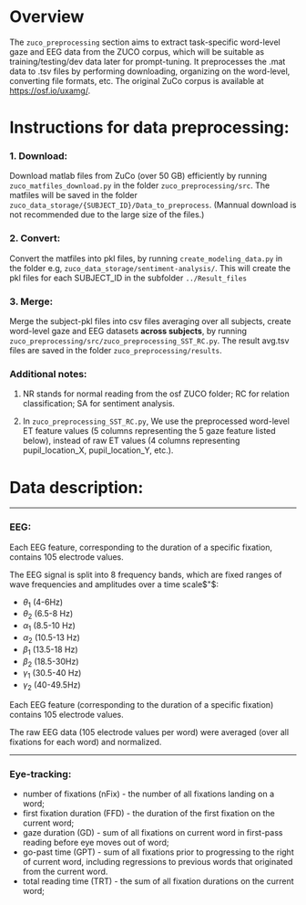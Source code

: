 # Overview
The `zuco_preprocessing` section aims to extract task-specific word-level gaze and EEG data from the ZUCO corpus, which will be suitable as training/testing/dev data later for prompt-tuning. It preprocesses the .mat data to .tsv files by performing downloading, organizing on the word-level, converting file formats, etc. The original ZuCo corpus is available at https://osf.io/uxamg/.

# Instructions for data preprocessing:
### 1. Download:
Download matlab files from ZuCo (over 50 GB) efficiently by running `zuco_matfiles_download.py` in the folder `zuco_preprocessing/src`. The matfiles will be saved in the folder `zuco_data_storage/{SUBJECT_ID}/Data_to_preprocess`. (Mannual download is not recommended due to the large size of the files.)

### 2. Convert:
Convert the matfiles into pkl files, by running `create_modeling_data.py` in the folder e.g, `zuco_data_storage/sentiment-analysis/`.
This will create the pkl files for each SUBJECT_ID in the subfolder `../Result_files`

### 3. Merge:

Merge the subject-pkl files into csv files averaging over all subjects, create word-level gaze and EEG datasets **across subjects**, by running `zuco_preprocessing/src/zuco_preprocessing_SST_RC.py`. The result avg.tsv files are saved in the folder `zuco_preprocessing/results`.

### Additional notes:
1. NR stands for normal reading from the osf ZUCO folder; RC for relation classification; SA for sentiment analysis.

3. In `zuco_preprocessing_SST_RC.py`, We use the preprocessed word-level ET feature values (5 columns representing the 5 gaze feature listed below), instead of raw ET values (4 columns representing pupil_location_X, pupil_location_Y, etc.).

# Data description:
------------------
### EEG:

Each EEG feature, corresponding to the duration of a specific fixation, contains 105 electrode values.

The EEG signal is split into 8 frequency bands, which are fixed ranges of wave frequencies and amplitudes over a time scale$"$:

- $\theta_1$ (4-6Hz)
- $\theta_2$ (6.5-8 Hz)
- $\alpha_1$ (8.5-10 Hz)
- $\alpha_2$ (10.5-13 Hz)
- $\beta_1$ (13.5-18 Hz)
- $\beta_2$ (18.5-30Hz)
- $\gamma_1$ (30.5-40 Hz)
- $\gamma_2$ (40-49.5Hz)

Each EEG feature (corresponding to the duration of a specific fixation) contains 105 electrode values.

The raw EEG data (105 electrode values per word) were averaged (over all fixations for each word) and normalized.


------------------
### Eye-tracking:

- number of fixations (nFix) - the number of all fixations landing on a word;
- first fixation duration (FFD) - the duration of the first fixation on the current word;
- gaze duration (GD) - sum of all fixations on current word in first-pass reading before eye moves out of word;
- go-past time (GPT) - sum of all fixations prior to progressing to the right of current word, including regressions to previous words that originated from the current word.
- total reading time (TRT) - the sum of all fixation durations on the current word;
